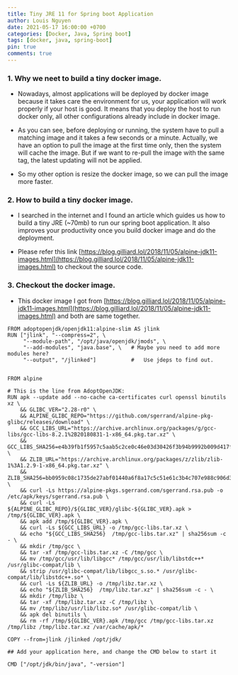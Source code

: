 ```yaml
---
title: Tiny JRE 11 for Spring boot Application
author: Louis Nguyen
date: 2021-05-17 16:00:00 +0700
categories: [Docker, Java, Spring boot]
tags: [docker, java, spring-boot]
pin: true
comments: true
---
```


### 1. Why we neet to build a tiny docker image.
- Nowadays, almost applications will be deployed by docker image because it takes care the environment for us, your application will work properly if your host is good. It means that you deploy the host to run docker only, all other configurations already include in docker image.

- As you can see, before deploying or running, the system have to pull a matching image and it takes a few seconds or a minute. Actually, we have an option to pull the image at the first time only, then the system will cache the image. But if we want to re-pull the image with the same tag, the latest updating will not be applied.

- So my other option is resize the docker image, so we can pull the image more faster.

### 2. How to build a tiny docker image.
- I searched in the internet and I found an article which guides us how to build a tiny JRE (~70mb) to run our spring boot application. It also improves your productivity once you build docker image and do the deployment.

- Please refer this link [https://blog.gilliard.lol/2018/11/05/alpine-jdk11-images.html](https://blog.gilliard.lol/2018/11/05/alpine-jdk11-images.html) to checkout the source code.


### 3. Checkout the docker image.
- This docker image I got from [https://blog.gilliard.lol/2018/11/05/alpine-jdk11-images.html](https://blog.gilliard.lol/2018/11/05/alpine-jdk11-images.html) and both are same together.


```docker
FROM adoptopenjdk/openjdk11:alpine-slim AS jlink
RUN ["jlink", "--compress=2", \
     "--module-path", "/opt/java/openjdk/jmods", \
     "--add-modules", "java.base", \   # Maybe you need to add more modules here?
     "--output", "/jlinked"]           #   Use jdeps to find out.


FROM alpine

# This is the line from AdoptOpenJDK:
RUN apk --update add --no-cache ca-certificates curl openssl binutils xz \
    && GLIBC_VER="2.28-r0" \
    && ALPINE_GLIBC_REPO="https://github.com/sgerrand/alpine-pkg-glibc/releases/download" \
    && GCC_LIBS_URL="https://archive.archlinux.org/packages/g/gcc-libs/gcc-libs-8.2.1%2B20180831-1-x86_64.pkg.tar.xz" \
    && GCC_LIBS_SHA256=e4b39fb1f5957c5aab5c2ce0c46e03d30426f3b94b9992b009d417ff2d56af4d \
    && ZLIB_URL="https://archive.archlinux.org/packages/z/zlib/zlib-1%3A1.2.9-1-x86_64.pkg.tar.xz" \
    && ZLIB_SHA256=bb0959c08c1735de27abf01440a6f8a17c5c51e61c3b4c707e988c906d3b7f67 \
    && curl -Ls https://alpine-pkgs.sgerrand.com/sgerrand.rsa.pub -o /etc/apk/keys/sgerrand.rsa.pub \
    && curl -Ls ${ALPINE_GLIBC_REPO}/${GLIBC_VER}/glibc-${GLIBC_VER}.apk > /tmp/${GLIBC_VER}.apk \
    && apk add /tmp/${GLIBC_VER}.apk \
    && curl -Ls ${GCC_LIBS_URL} -o /tmp/gcc-libs.tar.xz \
    && echo "${GCC_LIBS_SHA256}  /tmp/gcc-libs.tar.xz" | sha256sum -c - \
    && mkdir /tmp/gcc \
    && tar -xf /tmp/gcc-libs.tar.xz -C /tmp/gcc \
    && mv /tmp/gcc/usr/lib/libgcc* /tmp/gcc/usr/lib/libstdc++* /usr/glibc-compat/lib \
    && strip /usr/glibc-compat/lib/libgcc_s.so.* /usr/glibc-compat/lib/libstdc++.so* \
    && curl -Ls ${ZLIB_URL} -o /tmp/libz.tar.xz \
    && echo "${ZLIB_SHA256}  /tmp/libz.tar.xz" | sha256sum -c - \
    && mkdir /tmp/libz \
    && tar -xf /tmp/libz.tar.xz -C /tmp/libz \
    && mv /tmp/libz/usr/lib/libz.so* /usr/glibc-compat/lib \
    && apk del binutils \
    && rm -rf /tmp/${GLIBC_VER}.apk /tmp/gcc /tmp/gcc-libs.tar.xz /tmp/libz /tmp/libz.tar.xz /var/cache/apk/*

COPY --from=jlink /jlinked /opt/jdk/

## Add your application here, and change the CMD below to start it

CMD ["/opt/jdk/bin/java", "-version"]

```
